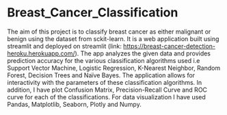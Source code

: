 # Breast_Cancer_Classification
The aim of this project is to classify breast cancer as either malignant or benign using the dataset from sckit-learn. It is a web application built using streamlit and deployed on streamlit (link: https://breast-cancer-detection-heroku.herokuapp.com/). The app analyzes the given data and provides prediction accuracy for the various classification algorithms used i.e Support Vector Machine, Logistic Regression, K-Nearest Neighbor, Random Forest, Decision Trees and Naïve Bayes. The application allows for interactivity with the parameters of these classification algorithms. In addition, I have plot Confusion Matrix, Precision-Recall Curve and ROC curve for each of the classifications. For data visualization I have used Pandas, Matplotlib, Seaborn, Plotly and Numpy.  
